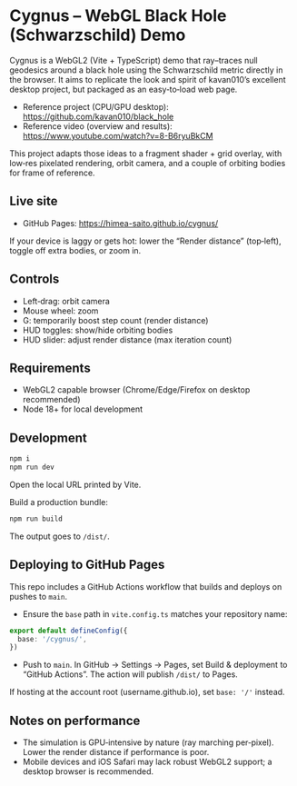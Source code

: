 # Cygnus – WebGL Black Hole (Schwarzschild) Demo

Cygnus is a WebGL2 (Vite + TypeScript) demo that ray–traces null geodesics around a black hole using the Schwarzschild metric directly in the browser. It aims to replicate the look and spirit of kavan010’s excellent desktop project, but packaged as an easy‑to‑load web page.

- Reference project (CPU/GPU desktop): https://github.com/kavan010/black_hole
- Reference video (overview and results): https://www.youtube.com/watch?v=8-B6ryuBkCM

This project adapts those ideas to a fragment shader + grid overlay, with low‑res pixelated rendering, orbit camera, and a couple of orbiting bodies for frame of reference.

## Live site

- GitHub Pages: https://himea-saito.github.io/cygnus/

If your device is laggy or gets hot: lower the “Render distance” (top‑left), toggle off extra bodies, or zoom in.

## Controls

- Left‑drag: orbit camera
- Mouse wheel: zoom
- G: temporarily boost step count (render distance)
- HUD toggles: show/hide orbiting bodies
- HUD slider: adjust render distance (max iteration count)

## Requirements

- WebGL2 capable browser (Chrome/Edge/Firefox on desktop recommended)
- Node 18+ for local development

## Development

```bash
npm i
npm run dev
```

Open the local URL printed by Vite.

Build a production bundle:

```bash
npm run build
```

The output goes to `/dist/`.

## Deploying to GitHub Pages

This repo includes a GitHub Actions workflow that builds and deploys on pushes to `main`.

- Ensure the `base` path in `vite.config.ts` matches your repository name:

```ts
export default defineConfig({
  base: '/cygnus/',
})
```

- Push to `main`. In GitHub → Settings → Pages, set Build & deployment to “GitHub Actions”. The action will publish `/dist/` to Pages.

If hosting at the account root (username.github.io), set `base: '/'` instead.

## Notes on performance

- The simulation is GPU‑intensive by nature (ray marching per‑pixel). Lower the render distance if performance is poor.
- Mobile devices and iOS Safari may lack robust WebGL2 support; a desktop browser is recommended.

